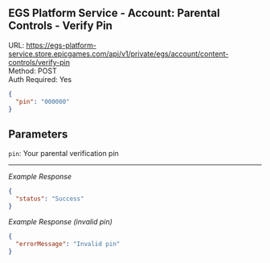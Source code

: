 ## EGS Platform Service - Account: Parental Controls - Verify Pin

URL: https://egs-platform-service.store.epicgames.com/api/v1/private/egs/account/content-controls/verify-pin \
Method: POST \
Auth Required: Yes

```json
{
  "pin": "000000"
}
```

## Parameters

`pin`: Your parental verification pin

---

_Example Response_

```json
{
  "status": "Success"
}
```

_Example Response (invalid pin)_

```json
{
  "errorMessage": "Invalid pin"
}
```
